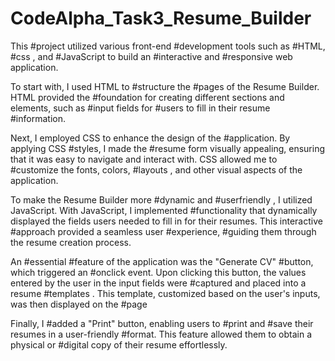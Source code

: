 # CodeAlpha_Task3_Resume_Builder
This #project utilized various front-end #development tools such as #HTML, #css , and #JavaScript to build an #interactive and #responsive web application.

To start with, I used HTML to #structure the #pages of the Resume Builder. HTML provided the #foundation for creating different sections and elements, such as #input fields for #users to fill in their resume #information.

Next, I employed CSS to enhance the design of the #application. By applying CSS #styles, I made the #resume form visually appealing, ensuring that it was easy to navigate and interact with. CSS allowed me to #customize the fonts, colors, #layouts , and other visual aspects of the application.

To make the Resume Builder more #dynamic and #userfriendly , I utilized JavaScript. With JavaScript, I implemented #functionality that dynamically displayed the fields users needed to fill in for their resumes. This interactive #approach provided a seamless user #experience, #guiding them through the resume creation process.

An #essential #feature of the application was the "Generate CV" #button, which triggered an #onclick event. Upon clicking this button, the values entered by the user in the input fields were #captured and placed into a resume #templates . This template, customized based on the user's inputs, was then displayed on the #page

Finally, I #added a "Print" button, enabling users to #print and #save their resumes in a user-friendly #format. This feature allowed them to obtain a physical or #digital copy of their resume effortlessly.
